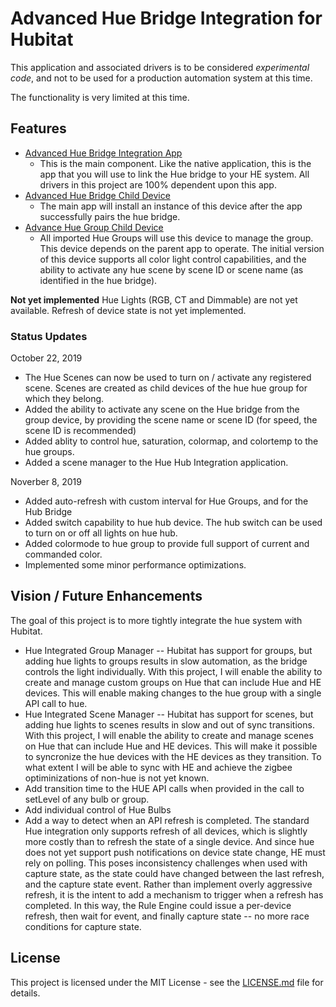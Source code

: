 # Advanced Hue Bridge Integration for Hubitat

This application and associated drivers is to be considered *experimental code*, and not to be used for a production automation system at this time.

The functionality is very limited at this time.


## Features

 - [Advanced Hue Bridge Integration App](app/hue-bridge-integration.groovy)
   - This is the main component.  Like the native application, this is the app that you will use to link the Hue bridge to your HE system.  All drivers in this project are 100% dependent upon this app.
 - [Advanced Hue Bridge Child Device](device/advanced-hue-bridge.groovy)
   - The main app will install an instance of this device after the app successfully pairs the hue bridge.
 - [Advance Hue Group Child Device](device/advanced-hue-group.groovy)
   - All imported Hue Groups will use this device to manage the group.  This device depends on the parent app to operate. The initial version of this device supports all color light control capabilities, and the ability to activate any hue scene by scene ID or scene name (as identified in the hue bridge).

**Not yet implemented** 
Hue Lights (RGB, CT and Dimmable) are not yet available.
Refresh of device state is not yet implemented.

### Status Updates
October 22, 2019
- The Hue Scenes can now be used to turn on / activate any registered scene.  Scenes are created as child devices of the hue hue group for which they belong.
- Added the ability to activate any scene on the Hue bridge from the group device, by providing the scene name or scene ID (for speed, the scene ID is recommended)
- Added ablity to control hue, saturation, colormap, and colortemp to the hue groups.
- Added a scene manager to the Hue Hub Integration application.

Noverber 8, 2019
- Added auto-refresh with custom interval for Hue Groups, and for the Hub Bridge
- Added switch capability to hue hub device.  The hub switch can be used to turn on or off all lights on hue hub.
- Added colormode to hue group to provide full support of current and commanded color.
- Implemented some minor performance optimizations.

## Vision / Future Enhancements
The goal of this project is to more tightly integrate the hue system with Hubitat.  
- Hue Integrated Group Manager -- Hubitat has support for groups, but adding hue lights to groups results in slow automation, as the bridge controls the light individually.  With this project, I will enable the ability to create and manage custom groups on Hue that can include Hue and HE devices.  This will enable making changes to the hue group with a single API call to hue.
- Hue Integrated Scene Manager -- Hubitat has support for scenes, but adding hue lights to scenes results in slow and out of sync transitions.  With this project, I will enable the ability to create and manage scenes on Hue that can include Hue and HE devices.  This will make it possible to syncronize the hue devices with the HE devices as they transition.  To what extent I will be able to sync with HE and achieve the zigbee optiminizations of non-hue is not yet known.
- Add transition time to the HUE API calls when provided in the call to setLevel of any bulb or group.
- Add individual control of Hue Bulbs
- Add a way to detect when an API refresh is completed.  The standard Hue integration only supports refresh of all devices, which is slightly more costly than to refresh the state of a single device.  And since hue does not yet support push notifications on device state change, HE must rely on polling.  This poses inconsistency challenges when used with capture state, as the state could have changed between the last refresh, and the capture state event.  Rather than implement overly aggressive refresh, it is the intent to add a mechanism to trigger when a refresh has completed.  In this way, the Rule Engine could issue a per-device refresh, then wait for event, and finally capture state -- no more race conditions for capture state.


## License

This project is licensed under the MIT License - see the [LICENSE.md](LICENSE.md) file for details.  
